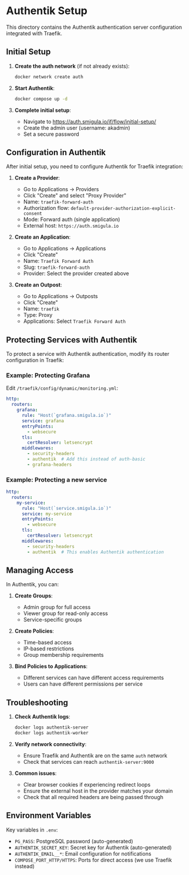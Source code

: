 # Authentik Setup

This directory contains the Authentik authentication server configuration integrated with Traefik.

## Initial Setup

1. **Create the auth network** (if not already exists):
   ```bash
   docker network create auth
   ```

2. **Start Authentik**:
   ```bash
   docker compose up -d
   ```

3. **Complete initial setup**:
   - Navigate to https://auth.smigula.io/if/flow/initial-setup/
   - Create the admin user (username: akadmin)
   - Set a secure password

## Configuration in Authentik

After initial setup, you need to configure Authentik for Traefik integration:

1. **Create a Provider**:
   - Go to Applications → Providers
   - Click "Create" and select "Proxy Provider"
   - Name: `traefik-forward-auth`
   - Authorization flow: `default-provider-authorization-explicit-consent`
   - Mode: Forward auth (single application)
   - External host: `https://auth.smigula.io`

2. **Create an Application**:
   - Go to Applications → Applications
   - Click "Create"
   - Name: `Traefik Forward Auth`
   - Slug: `traefik-forward-auth`
   - Provider: Select the provider created above

3. **Create an Outpost**:
   - Go to Applications → Outposts
   - Click "Create"
   - Name: `traefik`
   - Type: Proxy
   - Applications: Select `Traefik Forward Auth`

## Protecting Services with Authentik

To protect a service with Authentik authentication, modify its router configuration in Traefik:

### Example: Protecting Grafana

Edit `/traefik/config/dynamic/monitoring.yml`:

```yaml
http:
  routers:
    grafana:
      rule: "Host(`grafana.smigula.io`)"
      service: grafana
      entryPoints:
        - websecure
      tls:
        certResolver: letsencrypt
      middlewares:
        - security-headers
        - authentik  # Add this instead of auth-basic
        - grafana-headers
```

### Example: Protecting a new service

```yaml
http:
  routers:
    my-service:
      rule: "Host(`service.smigula.io`)"
      service: my-service
      entryPoints:
        - websecure
      tls:
        certResolver: letsencrypt
      middlewares:
        - security-headers
        - authentik  # This enables Authentik authentication
```

## Managing Access

In Authentik, you can:

1. **Create Groups**: 
   - Admin group for full access
   - Viewer group for read-only access
   - Service-specific groups

2. **Create Policies**:
   - Time-based access
   - IP-based restrictions
   - Group membership requirements

3. **Bind Policies to Applications**:
   - Different services can have different access requirements
   - Users can have different permissions per service

## Troubleshooting

1. **Check Authentik logs**:
   ```bash
   docker logs authentik-server
   docker logs authentik-worker
   ```

2. **Verify network connectivity**:
   - Ensure Traefik and Authentik are on the same `auth` network
   - Check that services can reach `authentik-server:9000`

3. **Common issues**:
   - Clear browser cookies if experiencing redirect loops
   - Ensure the external host in the provider matches your domain
   - Check that all required headers are being passed through

## Environment Variables

Key variables in `.env`:
- `PG_PASS`: PostgreSQL password (auto-generated)
- `AUTHENTIK_SECRET_KEY`: Secret key for Authentik (auto-generated)
- `AUTHENTIK_EMAIL__*`: Email configuration for notifications
- `COMPOSE_PORT_HTTP/HTTPS`: Ports for direct access (we use Traefik instead)